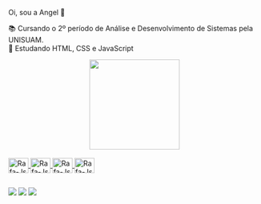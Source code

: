 Oi, sou a Angel 🦊

📚 Cursando o 2º período de Análise e Desenvolvimento de Sistemas pela UNISUAM. <br>
🌱 Estudando HTML, CSS e JavaScript <br>

<div align="center">
  <a href="https://github.com/Angel-Fernandes">
  <img height="180em" src="https://github-readme-stats.vercel.app/api?username=Angel-Fernandes&show_icons=true&theme=jolly&include_all_commits=true&count_private=true"/> 
</div>
  <div style="display: inline_block"><br>
   <img align="center" alt="Rafa-Js" height="30" width="40" <img src="https://cdn.jsdelivr.net/gh/devicons/devicon/icons/html5/html5-original.svg"/>
   <img align="center" alt="Rafa-Js" height="30" width="40" <img src="https://cdn.jsdelivr.net/gh/devicons/devicon/icons/css3/css3-original.svg"/>
   <img align="center" alt="Rafa-Js" height="30" width="40" <img src="https://cdn.jsdelivr.net/gh/devicons/devicon/icons/illustrator/illustrator-line.svg"/>
   <img align="center" alt="Rafa-Js" height="30" width="40" <img src="https://cdn.jsdelivr.net/gh/devicons/devicon/icons/photoshop/photoshop-line.svg"/>
  </div>
  
  ##
       
 <div> 
  <a href="https://instagram.com/angel__fernandes" target="_blank"><img src="https://img.shields.io/badge/-Instagram-%23E4405F?style=for-the-badge&logo=instagram&logoColor=white" target="_blank"></a>
 <a href="https://discord.gg/Angel Fernandes#3365" target="_blank"><img src="https://img.shields.io/badge/Discord-7289DA?style=for-the-badge&logo=discord&logoColor=white" target="_blank"></a> 
 <a href="https://www.linkedin.com/in/angelfernandes" target="_blank"><img src="https://img.shields.io/badge/-LinkedIn-%230077B5?style=for-the-badge&logo=linkedin&logoColor=white" target="_blank"></a> 
  </div>
  
  
